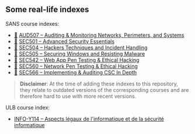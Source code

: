 ## Some real-life indexes

SANS course indexes:

- [:link:](https://www.sans.org/course/auditing-networks-perimeters-systems) [AUD507 – Auditing & Monitoring Networks, Perimeters, and Systems](sans/aud507.pdf)
- [:link:](https://www.sans.org/course/advanced-security-essentials-enterprise-defender) [SEC501 – Advanced Security Essentials](sans/sec501.pdf)
- [:link:](https://www.sans.org/course/hacker-techniques-exploits-incident-handling) [SEC504 – Hackers Techniques and Incident Handling](sans/sec504.pdf)
- [:link:](https://www.sans.org/course/securing-windows-with-powershell) [SEC505 – Securing Windows and Resisting Malware](sans/sec505.pdf)
- [:link:](https://www.sans.org/course/web-app-penetration-testing-ethical-hacking) [SEC542 – Web App Pen Testing & Ethical Hacking](sans/sec542.pdf)
- [:link:](https://www.sans.org/course/network-penetration-testing-ethical-hacking) [SEC560 – Network Pen Testing & Ethical Hacking](sans/sec560.pdf)
- [:link:](https://www.sans.org/course/implementing-auditing-critical-security-controls) [SEC566 – Implementing & Auditing CSC In Depth](sans/sec566.pdf)

> **Disclaimer**: At the time of adding these indexes to this repository, they relate to outdated versions of the corresponding courses and are therefore hard to use with more recent versions.

ULB course index:

- [INFO-Y114 – Aspects légaux de l'informatique et de la sécurité informatique](ulb/info-y114.pdf)
